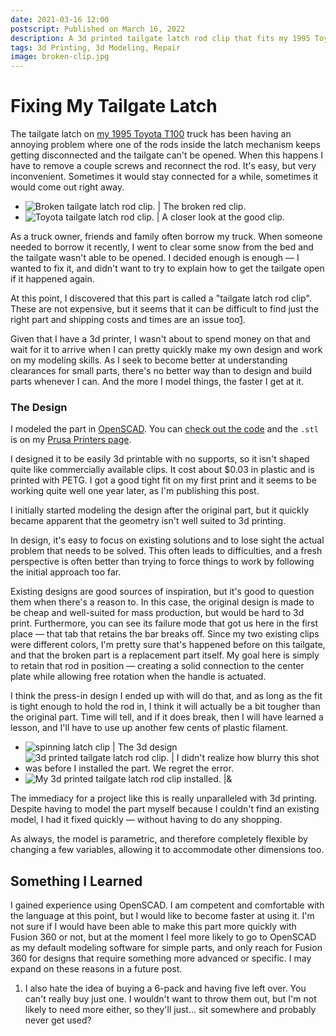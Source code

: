 ```yaml
---
date: 2021-03-16 12:00
postscript: Published on March 16, 2022
description: A 3d printed tailgate latch rod clip that fits my 1995 Toyota T100
tags: 3d Printing, 3d Modeling, Repair
image: broken-clip.jpg
---
```


# Fixing My Tailgate Latch

The tailgate latch on [my 1995 Toyota T100](https://twitter.com/zefhous/status/1418353547729539075)
truck has been having an annoying problem where one of the rods inside the latch
mechanism keeps getting disconnected and the tailgate can't be opened. When this
happens I have to remove a couple screws and reconnect the rod. It's easy, but
very inconvenient. Sometimes it would stay connected for a while, sometimes it
would come out right away.

- ![Broken tailgate latch rod clip. | The broken red clip.](broken-clip.jpg)
- ![Toyota tailgate latch rod clip. | A closer look at the good clip.](intact-clip.jpg)

As a truck owner, friends and family often borrow my truck. When someone needed
to borrow it recently, I went to clear some snow from the bed and the tailgate
wasn't able to be opened. I decided enough is enough — I wanted to fix it, and
didn't want to try to explain how to get the tailgate open if it happened again.

At this point, I discovered that this part is called a "tailgate latch rod
clip". These are not expensive, but it seems that it can be difficult
to find just the right part and shipping costs and times are an issue
too[1](#footnotes).

Given that I have a 3d printer, I wasn't about to spend money on that and wait
for it to arrive when I can pretty quickly make my own design and work on my
modeling skills. As I seek to become better at understanding clearances for
small parts, there's no better way than to design and build parts whenever I
can. And the more I model things, the faster I get at it.

### The Design

I modeled the part in [OpenSCAD](https://www.openscad.org). You can
[check out the code](https://gist.github.com/zef/627e90036cb3d8f6fa40e9f1fe95a4a3)
and the `.stl` is on my
[Prusa Printers page](https://www.prusaprinters.org/prints/151460-tailgate-latch-rod-clip).

I designed it to be easily 3d printable with no supports, so it isn't shaped
quite like commercially available clips. It cost about $0.03 in plastic and is
printed with PETG. I got a good tight fit on my first print and it seems to be
working quite well one year later, as I'm publishing this post.

I initially started modeling the design after the original part, but it quickly
became apparent that the geometry isn't well suited to 3d printing.

In design, it's easy to focus on existing solutions and to lose sight the actual
problem that needs to be solved. This often leads to difficulties, and a fresh
perspective is often better than trying to force things to work by following the
initial approach too far.

Existing designs are good sources of inspiration, but it's good to question them
when there's a reason to. In this case, the original design is made to be cheap
and well-suited for mass production, but would be hard to 3d print.
Furthermore, you can see its failure mode that got us here in the first place
— that tab that retains the bar breaks off. Since my two existing clips were
different colors, I'm pretty sure that's happened before on this tailgate, and
that the broken part is a replacement part itself. My goal here is simply to
retain that rod in position — creating a solid connection to the center plate
while allowing free rotation when the handle is actuated.

I think the press-in design I ended up with will do that, and as long as the fit
is tight enough to hold the rod in, I think it will actually be a bit tougher
than the original part. Time will tell, and if it does break, then I will have
learned a lesson, and I'll have to use up another few cents of plastic filament.

- ![spinning latch clip | The 3d design](rotating-clip.gif)
- ![3d printed tailgate latch rod clip. | I didn't realize how blurry this shot was before I installed the part. We regret the error.](3d-printed-clip.jpg)
- ![My 3d printed tailgate latch rod clip installed. |&](printed-clip-installed.jpg)

The immediacy for a project like this is really unparalleled with 3d printing.
Despite having to model the part myself because I couldn't find an existing
model, I had it fixed quickly — without having to do any shopping.

As always, the model is parametric, and therefore completely flexible by changing a few
variables, allowing it to accommodate other dimensions too.

## Something I Learned

I gained experience using OpenSCAD. I am competent and comfortable with the
language at this point, but I would like to become faster at using it. I'm not
sure if I would have been able to make this part more quickly with Fusion 360 or
not, but at the moment I feel more likely to go to OpenSCAD as my default
modeling software for simple parts, and only reach for Fusion 360 for designs
that require something more advanced or specific. I may expand on these reasons
in a future post.


1) I also hate the idea of buying a 6-pack and having five left over. You can't
really buy just one. I wouldn't want to throw them out, but I'm not likely to
need more either, so they'll just... sit somewhere and probably never get used?
